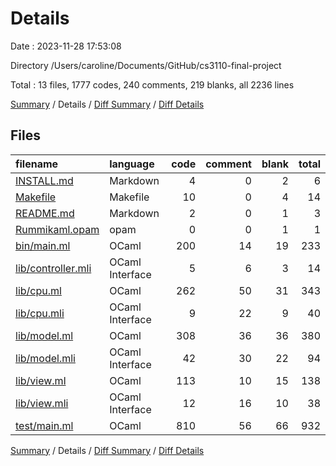 # Details

Date : 2023-11-28 17:53:08

Directory /Users/caroline/Documents/GitHub/cs3110-final-project

Total : 13 files,  1777 codes, 240 comments, 219 blanks, all 2236 lines

[Summary](results.md) / Details / [Diff Summary](diff.md) / [Diff Details](diff-details.md)

## Files
| filename | language | code | comment | blank | total |
| :--- | :--- | ---: | ---: | ---: | ---: |
| [INSTALL.md](/INSTALL.md) | Markdown | 4 | 0 | 2 | 6 |
| [Makefile](/Makefile) | Makefile | 10 | 0 | 4 | 14 |
| [README.md](/README.md) | Markdown | 2 | 0 | 1 | 3 |
| [Rummikaml.opam](/Rummikaml.opam) | opam | 0 | 0 | 1 | 1 |
| [bin/main.ml](/bin/main.ml) | OCaml | 200 | 14 | 19 | 233 |
| [lib/controller.mli](/lib/controller.mli) | OCaml Interface | 5 | 6 | 3 | 14 |
| [lib/cpu.ml](/lib/cpu.ml) | OCaml | 262 | 50 | 31 | 343 |
| [lib/cpu.mli](/lib/cpu.mli) | OCaml Interface | 9 | 22 | 9 | 40 |
| [lib/model.ml](/lib/model.ml) | OCaml | 308 | 36 | 36 | 380 |
| [lib/model.mli](/lib/model.mli) | OCaml Interface | 42 | 30 | 22 | 94 |
| [lib/view.ml](/lib/view.ml) | OCaml | 113 | 10 | 15 | 138 |
| [lib/view.mli](/lib/view.mli) | OCaml Interface | 12 | 16 | 10 | 38 |
| [test/main.ml](/test/main.ml) | OCaml | 810 | 56 | 66 | 932 |

[Summary](results.md) / Details / [Diff Summary](diff.md) / [Diff Details](diff-details.md)